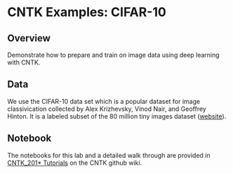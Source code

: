 # CNTK Examples: CIFAR-10 

## Overview
Demonstrate how to prepare and train on image data using deep learning with CNTK.  


## Data

We use the CIFAR-10 data set which is a popular dataset for image classivication collected by Alex Krizhevsky, Vinod Nair, and Geoffrey Hinton. It is a labeled subset of the 80 million tiny images dataset  ([website](http://http://www.cs.toronto.edu/~kriz/cifar.html)).    

## Notebook

The notebooks for this lab and a detailed walk through are provided in [CNTK_201* Tutorials](https://github.com/Microsoft/CNTK/tree/master/Tutorials) on the CNTK github wiki.

